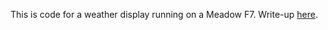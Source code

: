This is code for a weather display running on a Meadow F7. Write-up [here](https://ezhart.com/posts/coatcheck).
